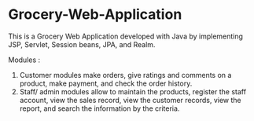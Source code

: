 # Grocery-Web-Application
This is a Grocery Web Application developed with Java by implementing JSP, Servlet, Session beans, JPA, and Realm.

Modules :
1. Customer modules
make orders, give ratings and comments on a product, make payment, and check the order history.
3. Staff/ admin modules allow to maintain the products, register the staff account, view the sales record, view the customer records, view the report, and search the information by the criteria.
